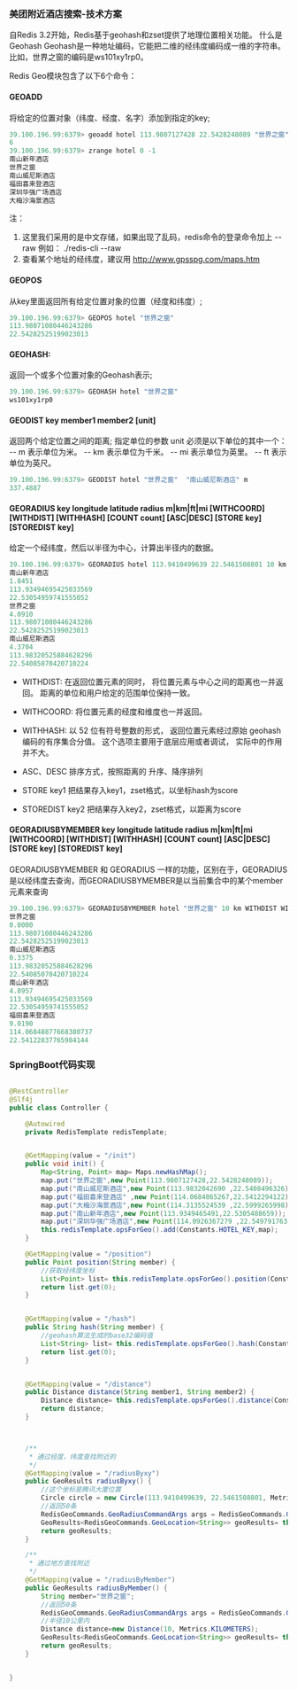 ###  美团附近酒店搜索-技术方案
自Redis 3.2开始，Redis基于geohash和zset提供了地理位置相关功能。
什么是Geohash
Geohash是一种地址编码，它能把二维的经纬度编码成一维的字符串。比如，世界之窗的编码是ws101xy1rp0。

Redis Geo模块包含了以下6个命令：

#### GEOADD
 将给定的位置对象（纬度、经度、名字）添加到指定的key;
```powershell
39.100.196.99:6379> geoadd hotel 113.9807127428 22.5428248089 "世界之窗" 113.9832042690 22.5408496326 "南山威尼斯酒店" 114.0684865267 22.5412294122 "福田喜来登酒店" 114.3135524539 22.5999265998 "大梅沙海景酒店" 113.9349465491 22.5305488659 "南山新年酒店" 114.0926367279 22.5497917634 "深圳华强广场酒店"
6
39.100.196.99:6379> zrange hotel 0 -1
南山新年酒店
世界之窗
南山威尼斯酒店
福田喜来登酒店
深圳华强广场酒店
大梅沙海景酒店
```
注：
1. 这里我们采用的是中文存储，如果出现了乱码，redis命令的登录命令加上   --raw
例如： ./redis-cli --raw
2. 查看某个地址的经纬度，建议用 http://www.gpsspg.com/maps.htm

#### GEOPOS
从key里面返回所有给定位置对象的位置（经度和纬度）;
```powershell
39.100.196.99:6379> GEOPOS hotel "世界之窗"
113.98071080446243286
22.54282525199023013
```
#### GEOHASH:
返回一个或多个位置对象的Geohash表示;
```powershell
39.100.196.99:6379> GEOHASH hotel "世界之窗"
ws101xy1rp0
```

#### GEODIST key member1 member2 [unit]
 返回两个给定位置之间的距离;
指定单位的参数 unit 必须是以下单位的其中一个：
-- m 表示单位为米。
-- km 表示单位为千米。
-- mi 表示单位为英里。
-- ft 表示单位为英尺。
```powershell
39.100.196.99:6379> GEODIST hotel "世界之窗"  "南山威尼斯酒店" m
337.4887
```

#### GEORADIUS key longitude latitude radius m|km|ft|mi [WITHCOORD] [WITHDIST] [WITHHASH] [COUNT count] [ASC|DESC] [STORE key] [STOREDIST key]
给定一个经纬度，然后以半径为中心，计算出半径内的数据。
```powershell
39.100.196.99:6379> GEORADIUS hotel 113.9410499639 22.5461508801 10 km WITHDIST WITHCOORD count 10
南山新年酒店
1.8451
113.93494695425033569
22.53054959741555052
世界之窗
4.0910
113.98071080446243286
22.54282525199023013
南山威尼斯酒店
4.3704
113.98320525884628296
22.54085070420710224
```
* WITHDIST: 在返回位置元素的同时， 将位置元素与中心之间的距离也一并返回。 距离的单位和用户给定的范围单位保持一致。

* WITHCOORD: 将位置元素的经度和维度也一并返回。
* WITHHASH: 以 52 位有符号整数的形式， 返回位置元素经过原始 geohash 编码的有序集合分值。 这个选项主要用于底层应用或者调试， 实际中的作用并不大。
* ASC、DESC	排序方式，按照距离的 升序、降序排列
* STORE key1	把结果存入key1，zset格式，以坐标hash为score
* STOREDIST key2	把结果存入key2，zset格式，以距离为score

#### GEORADIUSBYMEMBER key longitude latitude radius m|km|ft|mi [WITHCOORD] [WITHDIST] [WITHHASH] [COUNT count] [ASC|DESC] [STORE key] [STOREDIST key]
GEORADIUSBYMEMBER 和 GEORADIUS 一样的功能，区别在于，GEORADIUS是以经纬度去查询，而GEORADIUSBYMEMBER是以当前集合中的某个member元素来查询
```powershell
39.100.196.99:6379> GEORADIUSBYMEMBER hotel "世界之窗" 10 km WITHDIST WITHCOORD count 10
世界之窗
0.0000
113.98071080446243286
22.54282525199023013
南山威尼斯酒店
0.3375
113.98320525884628296
22.54085070420710224
南山新年酒店
4.8957
113.93494695425033569
22.53054959741555052
福田喜来登酒店
9.0190
114.06848877668380737
22.54122837765984144

```

### SpringBoot代码实现

```java

@RestController
@Slf4j
public class Controller {

    @Autowired
    private RedisTemplate redisTemplate;


    @GetMapping(value = "/init")
    public void init() {
        Map<String, Point> map= Maps.newHashMap();
        map.put("世界之窗",new Point(113.9807127428,22.5428248089));
        map.put("南山威尼斯酒店",new Point(113.9832042690 ,22.5408496326));
        map.put("福田喜来登酒店" ,new Point(114.0684865267,22.5412294122));
        map.put("大梅沙海景酒店",new Point(114.3135524539 ,22.5999265998));
        map.put("南山新年酒店",new Point(113.9349465491,22.5305488659));
        map.put("深圳华强广场酒店",new Point(114.0926367279 ,22.5497917634));
        this.redisTemplate.opsForGeo().add(Constants.HOTEL_KEY,map);
    }

    @GetMapping(value = "/position")
    public Point position(String member) {
        //获取经纬度坐标
        List<Point> list= this.redisTemplate.opsForGeo().position(Constants.HOTEL_KEY,member);
        return list.get(0);
    }


    @GetMapping(value = "/hash")
    public String hash(String member) {
        //geohash算法生成的base32编码值
        List<String> list= this.redisTemplate.opsForGeo().hash(Constants.HOTEL_KEY,member);
        return list.get(0);
    }


    @GetMapping(value = "/distance")
    public Distance distance(String member1, String member2) {
        Distance distance= this.redisTemplate.opsForGeo().distance(Constants.HOTEL_KEY,member1,member2, RedisGeoCommands.DistanceUnit.KILOMETERS);
        return distance;
    }



    /**
     * 通过经度，纬度查找附近的
     */
    @GetMapping(value = "/radiusByxy")
    public GeoResults radiusByxy() {
        //这个坐标是腾讯大厦位置
        Circle circle = new Circle(113.9410499639, 22.5461508801, Metrics.KILOMETERS.getMultiplier());
        //返回50条
        RedisGeoCommands.GeoRadiusCommandArgs args = RedisGeoCommands.GeoRadiusCommandArgs.newGeoRadiusArgs().includeDistance().includeCoordinates().sortAscending().limit(50);
        GeoResults<RedisGeoCommands.GeoLocation<String>> geoResults= this.redisTemplate.opsForGeo().radius(Constants.HOTEL_KEY,circle, args);
        return geoResults;
    }

    /**
     * 通过地方查找附近
     */
    @GetMapping(value = "/radiusByMember")
    public GeoResults radiusByMember() {
        String member="世界之窗";
        //返回50条
        RedisGeoCommands.GeoRadiusCommandArgs args = RedisGeoCommands.GeoRadiusCommandArgs.newGeoRadiusArgs().includeDistance().includeCoordinates().sortAscending().limit(50);
        //半径10公里内
        Distance distance=new Distance(10, Metrics.KILOMETERS);
        GeoResults<RedisGeoCommands.GeoLocation<String>> geoResults= this.redisTemplate.opsForGeo().radius(Constants.HOTEL_KEY,member, distance,args);
        return geoResults;
    }


}
```

